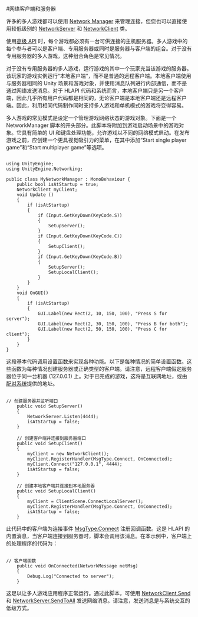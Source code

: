 #网络客户端和服务器

许多的多人游戏都可以使用 [Network Manager](class-NetworkManager.html) 来管理连接，但您也可以直接使用较低级别的 [NetworkServer](../ScriptReference/Networking.NetworkServer.html) 和 [NetworkClient](../ScriptReference/Networking.NetworkClient.html) 类。

使用[高级 API](UNetUsingHLAPI.html) 时，每个游戏都必须有一台可供连接的主机服务器。多人游戏中的每个参与者可以是客户端、专用服务器或同时是服务器与客户端的组合。对于没有专用服务器的多人游戏，这种组合角色是常见情况。

对于没有专用服务器的多人游戏，运行游戏的其中一个玩家充当该游戏的服务器。该玩家的游戏实例运行“本地客户端”，而不是普通的远程客户端。本地客户端使用与服务器相同的 Unity 场景和游戏对象，并使用消息队列进行内部通信，而不是通过网络发送消息。对于 HLAPI 代码和系统而言，本地客户端只是另一个客户端，因此几乎所有用户代码都是相同的，无论客户端是本地客户端还是远程客户端。因此，利用相同代码制作同时支持多人游戏和单机模式的游戏将变得容易。

多人游戏的常见模式是设定一个管理游戏网络状态的游戏对象。下面是一个 NetworkManager 脚本的开头部分。此脚本将附加到游戏启动场景中的游戏对象。它具有简单的 UI 和键盘处理功能，允许游戏以不同的网络模式启动。在发布游戏之前，应创建一个更具视觉吸引力的菜单，在其中添加“Start single player game”和“Start multiplayer game”等选项。

```

using UnityEngine;
using UnityEngine.Networking;

public class MyNetworkManager : MonoBehaviour {
    public bool isAtStartup = true;
    NetworkClient myClient;
    void Update () 
    {
        if (isAtStartup)
        {
            if (Input.GetKeyDown(KeyCode.S))
            {
                SetupServer();
            }
            if (Input.GetKeyDown(KeyCode.C))
            {
                SetupClient();
            }
            if (Input.GetKeyDown(KeyCode.B))
            {
                SetupServer();
                SetupLocalClient();
            }
        }
    }
    void OnGUI()
    {
        if (isAtStartup)
        {
            GUI.Label(new Rect(2, 10, 150, 100), "Press S for server");     
            GUI.Label(new Rect(2, 30, 150, 100), "Press B for both");       
            GUI.Label(new Rect(2, 50, 150, 100), "Press C for client");
        }
    }   
}

```

这段基本代码调用设置函数来实现各种功能。以下是每种情况的简单设置函数。这些函数为每种情况创建服务器或正确类型的客户端。请注意，远程客户端假定服务器位于同一台机器 (127.0.0.1) 上。对于已完成的游戏，这将是互联网地址，或由[配对系统](UnityMultiplayerSettingUp.html)提供的地址。

```

// 创建服务器并监听端口
    public void SetupServer()
    {
        NetworkServer.Listen(4444);
        isAtStartup = false;
    }
    
    // 创建客户端并连接到服务器端口
    public void SetupClient()
    {
        myClient = new NetworkClient();
        myClient.RegisterHandler(MsgType.Connect, OnConnected);     
        myClient.Connect("127.0.0.1", 4444);
        isAtStartup = false;
    }
    
    // 创建本地客户端并连接到本地服务器
    public void SetupLocalClient()
    {
        myClient = ClientScene.ConnectLocalServer();
        myClient.RegisterHandler(MsgType.Connect, OnConnected);     
        isAtStartup = false;
    }
```

此代码中的客户端为连接事件 [MsgType.Connect](../ScriptReference/Networking.MsgType.Connect.html) 注册回调函数。这是 HLAPI 的内置消息，当客户端连接到服务器时，脚本会调用该消息。在本示例中，客户端上的处理程序的代码为：

```

// 客户端函数
    public void OnConnected(NetworkMessage netMsg)
    {
        Debug.Log("Connected to server");
    }
```

这足以让多人游戏应用程序正常运行。通过此脚本，可使用 [NetworkClient.Send](../ScriptReference/Networking.NetworkClient.Send.html) 和 [NetworkServer.SendToAll](../ScriptReference/Networking.NetworkServer.SendToAll.html) 发送网络消息。请注意，发送消息是与系统交互的低级方式。
